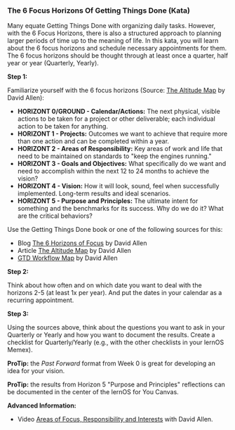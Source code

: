 ### The 6 Focus Horizons Of Getting Things Done (Kata)

Many equate Getting Things Done with organizing daily tasks. However, with the 6 Focus Horizons, there is also a structured approach to planning larger periods of time up to the meaning of life. In this kata, you will learn about the 6 focus horizons and schedule necessary appointments for them. The 6 focus horizons should be thought through at least once a quarter, half year or year (Quarterly, Yearly).



**Step 1:**

Familiarize yourself with the 6 focus horizons (Source: [The Altitude Map](https://gettingthingsdone.com/wp-content/uploads/2014/10/2016-Levels-of-Your-Work.pdf) by David Allen):

- **HORIZONT 0/GROUND - Calendar/Actions:** The next physical, visible actions to be taken for a project or other deliverable; each individual action to be taken for anything.
- **HORIZONT 1 - Projects:** Outcomes we want to achieve that require more than one action and can be completed within a year.
- **HORIZONT 2 - Areas of Responsibility:** Key areas of work and life that need to be maintained 
  on standards to "keep the engines running."
- **HORIZONT 3 - Goals and Objectives:** What specifically do we want and need to accomplish within the next 12 to 24 months to achieve the vision?
- **HORIZONT 4 - Vision:** How it will look, sound, feel when successfully implemented. Long-term results and ideal scenarios.
- **HORIZONT 5 - Purpose and Principles:** The ultimate intent for something and the benchmarks for its success. Why do we do it? What are the critical behaviors?

Use the Getting Things Done book or one of the following sources for this:

- Blog [The 6 Horizons of Focus](https://gettingthingsdone.com/2011/01/the-6-horizons-of-focus) by David Allen
- Article [The Altitude Map](https://gettingthingsdone.com/wp-content/uploads/2014/10/2016-Levels-of-Your-Work.pdf) by David Allen
- [GTD Workflow Map](https://i.redd.it/e8j47hceq4l41.jpg) by David Allen



**Step 2:**

Think about how often and on which date you want to deal with the horizons 2-5 (at least 1x per year). And put the dates in your calendar as a recurring appointment.



**Step 3:**

Using the sources above, think about the questions you want to ask in your Quarterly or Yearly and how you want to document the results. Create a checklist for Quarterly/Yearly (e.g., with the other checklists in your lernOS Memex).

**ProTip:** the *Past Forward* format from Week 0 is great for developing an idea for your vision.

**ProTip:** the results from Horizon 5 "Purpose and Principles" reflections can be documented in the center of the lernOS for You Canvas.



**Advanced Information:**

* Video [Areas of Focus, Responsibility and Interests](https://www.youtube.com/watch?v=k18K_8T_eHU) with David Allen.